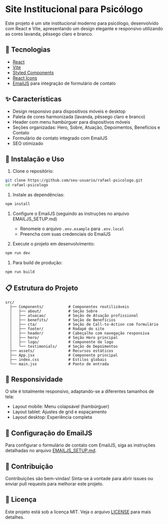 # Site Institucional para Psicólogo

Este projeto é um site institucional moderno para psicólogo, desenvolvido com React e Vite, apresentando um design elegante e responsivo utilizando as cores lavanda, pêssego claro e branco.

## 🚀 Tecnologias

- [React](https://reactjs.org/)
- [Vite](https://vitejs.dev/)
- [Styled Components](https://styled-components.com/)
- [React Icons](https://react-icons.github.io/react-icons/)
- [EmailJS](https://www.emailjs.com/) para integração de formulário de contato

## ✨ Características

- Design responsivo para dispositivos móveis e desktop
- Paleta de cores harmonizada (lavanda, pêssego claro e branco)
- Header com menu hambúrguer para dispositivos móveis
- Seções organizadas: Hero, Sobre, Atuação, Depoimentos, Benefícios e Contato
- Formulário de contato integrado com EmailJS
- SEO otimizado

## 🔧 Instalação e Uso

1. Clone o repositório:

```bash
git clone https://github.com/seu-usuario/rafael-psicologo.git
cd rafael-psicologo
```

1. Instale as dependências:

```bash
npm install
```

1. Configure o EmailJS (seguindo as instruções no arquivo EMAILJS_SETUP.md)

   - Renomeie o arquivo `.env.example` para `.env.local`
   - Preencha com suas credenciais do EmailJS

1. Execute o projeto em desenvolvimento:

```bash
npm run dev
```

1. Para build de produção:

```bash
npm run build
```

## 📋 Estrutura do Projeto

```text
src/
  ├── Components/           # Componentes reutilizáveis
  │   ├── about/            # Seção Sobre
  │   ├── atuacao/          # Seção de Atuação profissional
  │   ├── benefits/         # Seção de Benefícios
  │   ├── cta/              # Seção de Call-to-Action com formulário
  │   ├── footer/           # Rodapé do site
  │   ├── header/           # Cabeçalho com navegação responsiva
  │   ├── hero/             # Seção Hero principal
  │   ├── logo/             # Componente de logo
  │   └── testimonials/     # Seção de Depoimentos
  ├── assets/               # Recursos estáticos
  ├── App.jsx               # Componente principal
  ├── index.css             # Estilos globais
  └── main.jsx              # Ponto de entrada
```

## 📱 Responsividade

O site é totalmente responsivo, adaptando-se a diferentes tamanhos de tela:

- Layout mobile: Menu colapsável (hambúrguer)
- Layout tablet: Ajustes de grid e espaçamento
- Layout desktop: Experiência completa

## 📧 Configuração do EmailJS

Para configurar o formulário de contato com EmailJS, siga as instruções detalhadas no arquivo [EMAILJS_SETUP.md](./EMAILJS_SETUP.md).

## 🤝 Contribuição

Contribuições são bem-vindas! Sinta-se à vontade para abrir issues ou enviar pull requests para melhorar este projeto.

## 📄 Licença

Este projeto está sob a licença MIT. Veja o arquivo [LICENSE](LICENSE) para mais detalhes.
